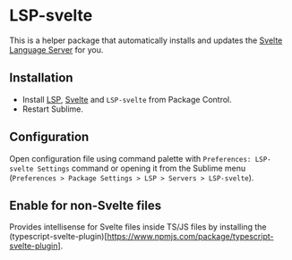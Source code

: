 # LSP-svelte

This is a helper package that automatically installs and updates the [Svelte Language Server](https://github.com/sveltejs/language-tools) for you.


## Installation

* Install [LSP](https://packagecontrol.io/packages/LSP), [Svelte](https://packagecontrol.io/packages/Svelte) and `LSP-svelte` from Package Control.
* Restart Sublime.


## Configuration

Open configuration file using command palette with `Preferences: LSP-svelte Settings` command or opening it from the Sublime menu (`Preferences > Package Settings > LSP > Servers > LSP-svelte`).


## Enable for non-Svelte files

Provides intellisense for Svelte files inside TS/JS files by installing the (typescript-svelte-plugin)[https://www.npmjs.com/package/typescript-svelte-plugin].
